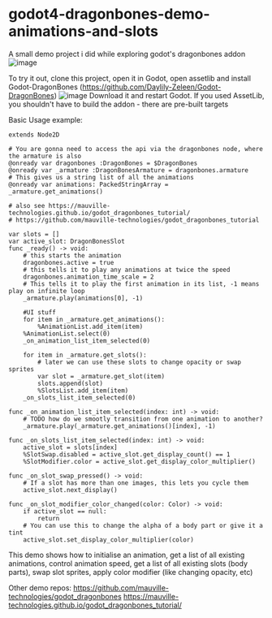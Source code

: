 # godot4-dragonbones-demo-animations-and-slots
A small demo project i did while exploring godot's dragonbones addon
![image](https://github.com/user-attachments/assets/9c82adf0-bc22-4ebe-82eb-2681ec632093)


To try it out, clone this project, open it in Godot, open assetlib and install Godot-DragonBones (https://github.com/Daylily-Zeleen/Godot-DragonBones)
![image](https://github.com/user-attachments/assets/8be79b03-3d43-44f5-b61f-1b2dbc628cd0)
Download it and restart Godot. If you used AssetLib, you shouldn't have to build the addon - there are pre-built targets

Basic Usage example:
```gdscript
extends Node2D

# You are gonna need to access the api via the dragonbones node, where the armature is also
@onready var dragonbones :DragonBones = $DragonBones
@onready var _armature :DragonBonesArmature = dragonbones.armature
# This gives us a string list of all the animations
@onready var animations: PackedStringArray = _armature.get_animations()

# also see https://mauville-technologies.github.io/godot_dragonbones_tutorial/
# https://github.com/mauville-technologies/godot_dragonbones_tutorial

var slots = []
var active_slot: DragonBonesSlot
func _ready() -> void:
	# this starts the animation
	dragonbones.active = true
	# this tells it to play any animations at twice the speed
	dragonbones.animation_time_scale = 2
	# This tells it to play the first animation in its list, -1 means play on infinite loop
	_armature.play(animations[0], -1)

	#UI stuff
	for item in _armature.get_animations():
		%AnimationList.add_item(item)
	%AnimationList.select(0)
	_on_animation_list_item_selected(0)
	
	for item in _armature.get_slots():
		# later we can use these slots to change opacity or swap sprites
		var slot = _armature.get_slot(item)
		slots.append(slot)
		%SlotsList.add_item(item)
	_on_slots_list_item_selected(0)

func _on_animation_list_item_selected(index: int) -> void:
	# TODO how do we smootly transition from one animation to another?
	_armature.play(_armature.get_animations()[index], -1)

func _on_slots_list_item_selected(index: int) -> void:
	active_slot = slots[index]
	%SlotSwap.disabled = active_slot.get_display_count() == 1
	%SlotModifier.color = active_slot.get_display_color_multiplier()

func _on_slot_swap_pressed() -> void:
	# If a slot has more than one images, this lets you cycle them
	active_slot.next_display()

func _on_slot_modifier_color_changed(color: Color) -> void:
	if active_slot == null:
		return
	# You can use this to change the alpha of a body part or give it a tint
	active_slot.set_display_color_multiplier(color)
```
This demo shows how to initialise an animation, get a list of all existing animations, control animation speed, get a list of all existing slots (body parts), swap slot sprites, apply color modifier (like changing opacity, etc)

Other demo repos:
https://github.com/mauville-technologies/godot_dragonbones
https://mauville-technologies.github.io/godot_dragonbones_tutorial/

